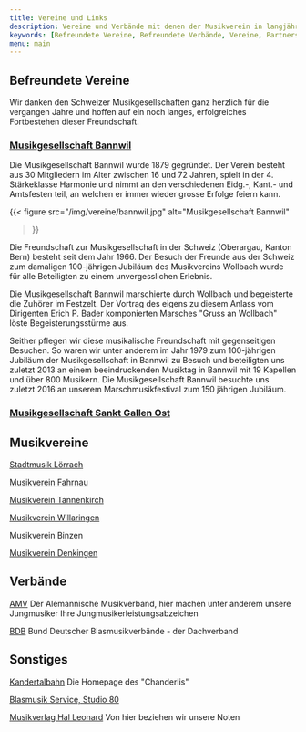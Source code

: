 ```yaml
---
title: Vereine und Links
description: Vereine und Verbände mit denen der Musikverein in langjähriger freundschaftlicher Verbindung steht und eine gute Zusammenarbeit pflegt.
keywords: [Befreundete Vereine, Befreundete Verbände, Vereine, Partnerschaften, Freundschaften, Verbindungen]
menu: main
---
```


## Befreundete Vereine
Wir danken den Schweizer Musikgesellschaften ganz herzlich für die
vergangen Jahre und hoffen auf ein noch langes, erfolgreiches Fortbestehen
dieser Freundschaft.

### <a class="mvw-verein" href="https://www.mgbannwil.ch/" rel="noopener" target="_blank">Musikgesellschaft Bannwil</a>

Die Musikgesellschaft Bannwil wurde 1879 gegründet. Der Verein besteht aus
30 Mitgliedern im Alter zwischen 16 und 72 Jahren, spielt in der 4.
Stärkeklasse Harmonie und nimmt an den verschiedenen Eidg.-, Kant.- und Amtsfesten teil,
an welchen er immer wieder grosse Erfolge feiern kann.

{{< figure src="/img/vereine/bannwil.jpg"
           alt="Musikgesellschaft Bannwil"
>}}

Die Freundschaft zur Musikgesellschaft in der Schweiz (Oberargau, Kanton
Bern) besteht seit dem Jahr 1966. Der Besuch der Freunde aus der Schweiz
zum damaligen 100-jährigen Jubiläum des Musikvereins Wollbach wurde für
alle Beteiligten zu einem unvergesslichen Erlebnis.

Die Musikgesellschaft Bannwil marschierte durch Wollbach und begeisterte
die Zuhörer im Festzelt. Der Vortrag des eigens zu diesem Anlass vom
Dirigenten Erich P. Bader komponierten Marsches "Gruss an Wollbach" löste
Begeisterungsstürme aus.

Seither pflegen wir diese musikalische Freundschaft mit gegenseitigen
Besuchen. So waren wir unter anderem im Jahr 1979 zum 100-jährigen Jubiläum
der Musikgesellschaft in Bannwil zu Besuch und beteiligten uns zuletzt 2013
an einem beeindruckenden Musiktag in Bannwil mit 19 Kapellen und über 800
Musikern. Die Musikgesellschaft Bannwil besuchte uns zuletzt 2016 an unserem
Marschmusikfestival zum 150 jährigen Jubiläum.

### <a class="mvw-verein" href="http://www.ostmusik.ch/" rel="noopener" target="_blank">Musikgesellschaft Sankt Gallen Ost</a>

<!-- todo : Text -->

## Musikvereine
<a class="mvw-verein" href="https://www.stadtmusik-loerrach.de/" rel="noopener" target="_blank">Stadtmusik Lörrach</a>

<a class="mvw-verein" href="http://www.musikverein-fahrnau.de/" rel="noopener" target="_blank">Musikverein Fahrnau</a>

<a class="mvw-verein" href="https://www.mvtannenkirch.de/" rel="noopener" target="_blank">Musikverein Tannenkirch</a>

<a class="mvw-verein" href="https://www.mv-willaringen.de/" rel="noopener" target="_blank">Musikverein Willaringen</a>

Musikverein Binzen

<a class="mvw-verein" href="https://www.musikverein-denkingen.de/" rel="noopener" target="_blank">Musikverein Denkingen</a>

## Verbände
<a class="mvw-verein" href="https://www.musik-verband.de/" rel="noopener" target="_blank">AMV</a>
Der Alemannische Musikverband, hier machen unter anderem unsere Jungmusiker Ihre Jungmusikerleistungsabzeichen

<a class="mvw-verein" href="https://www.blasmusikverbaende.de/" rel="noopener" target="_blank">BDB</a>
Bund Deutscher Blasmusikverbände - der Dachverband

## Sonstiges
<a class="mvw-verein" href="https://www.kandertalbahn.de/" rel="noopener" target="_blank">Kandertalbahn</a>
Die Homepage des "Chanderlis"

<a class="mvw-verein" href="https://www.blasmusik-service.de/" rel="noopener" target="_blank">Blasmusik Service, Studio 80</a>

<a class="mvw-verein" href="https://www.halleonard.com/" rel="noopener" target="_blank">Musikverlag Hal Leonard</a>
Von hier beziehen wir unsere Noten
